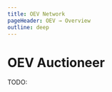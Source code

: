 ```yaml
---
title: OEV Network
pageHeader: OEV → Overview
outline: deep
---
```


<PageHeader/>

# OEV Auctioneer

TODO:
